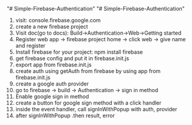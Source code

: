 "# Simple-Firebase-Authentication" 
"# Simple-Firebase-Authentication" 
1. visit:  console.firebase.google.com
2. create a new firebase project
3. Visit doc(go to docs): Build->Authentication->Web->Getting started
4. Register web app -> firebase project home -> click web -> give name and  register
5. Install firebase for your project: npm install firebase
6. get firebase config and put it in firebase.init.js
7. export app from firebase.init.js
8. create auth using getAuth from firebase by using app from firebase.init.js
9. create a google auth provider
10. go to firebase -> build -> Authentication -> sign in method
11. Enable google sign in method
12. create a button for google sign method with a click handler
13. inside the event handler, call signInWithPopup with auth, provider
14. after signInWithPopup .then result, error
